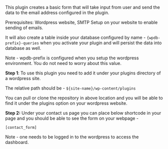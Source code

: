 This plugin creates a basic form that will take input from user and send the data to the email address configured in the plugin.

Prerequisites: Wordpress website, SMTP Setup on your website to enable sending of emails.

It will also create a table inside your database configured by name - 
    `{wpdb-prefix}-queries` when you activate your plugin and will persist the data into database as well.

Note - wpdb-prefix is configured when you setup the wordpress environment. You do not need to worry about this value.

**Step 1**: To use this plugin you need to add it under your plugins directory of a wordpress site. 

The relative path should be - 
`${site-name}/wp-content/plugins`

You can pull or clone the repository in above location and you will be able to find it under the plugins option on your wordpress website. 

**Step 2:** Under your contact us page you can place below shortcode in your page and you should be able to see the form on your webpage - 

`[contact_form]`

Note - one needs to be logged in to the wordpress to access the dashboard.